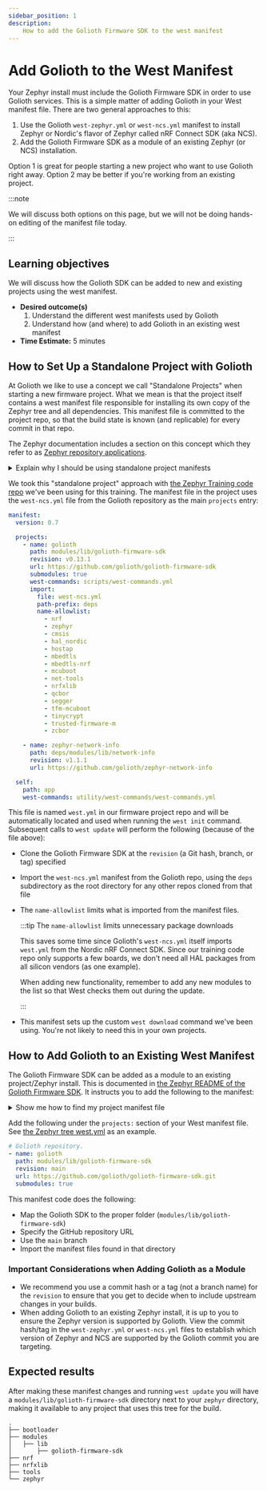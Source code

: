 ```yaml
---
sidebar_position: 1
description:
    How to add the Golioth Firmware SDK to the west manifest
---
```


# Add Golioth to the West Manifest

Your Zephyr install must include the Golioth Firmware SDK in order to use
Golioth services. This is a simple matter of adding Golioth in your West
manifest file. There are two general approaches to this:

1. Use the Golioth `west-zephyr.yml` or `west-ncs.yml` manifest to install
   Zephyr or Nordic's flavor of Zephyr called nRF Connect SDK (aka NCS).
2. Add the Golioth Firmware SDK as a module of an existing Zephyr (or NCS)
   installation.

Option 1 is great for people starting a new project who want to use Golioth
right away. Option 2 may be better if you're working from an existing project.

:::note

We will discuss both options on this page, but we will not be doing hands-on
editing of the manifest file today.

:::

## Learning objectives

We will discuss how the Golioth SDK can be added to new and existing projects
using the west manifest.

* **Desired outcome(s)**
  1. Understand the different west manifests used by Golioth
  2. Understand how (and where) to add Golioth in an existing west manifest
* **Time Estimate:** 5 minutes

## How to Set Up a Standalone Project with Golioth

At Golioth we like to use a concept we call "Standalone Projects" when starting
a new firmware project. What we mean is that the project itself contains a west
manifest file responsible for installing its own copy of the Zephyr tree and all
dependencies. This manifest file is committed to the project repo, so that the
build state is known (and replicable) for every commit in that repo.

The Zephyr documentation includes a section on this concept which they refer to
as [Zephyr repository
applications](https://docs.zephyrproject.org/latest/develop/application/index.html#application-types).

<details>
    <summary>Explain why I should be using standalone project manifests</summary>

Compare a Standalone Project to building your project in the samples directory
of the Zephyr tree:

* If you add your project as a subfolder in the Zephyr tree you will still be
  able to put your project under revision control, but it has no visibility to
  the state of the Zephyr tree. If that tree pulls upstream changes, it may
  break your project code and you will have no indication for which upstream
  commit was the last known working state.

* With the Standalone Project approach, the upstream commit hash for Zephyr and
  all dependencies are included in your west manifest. You can always restore
  the Zephyr tree to that known working state. This a very powerful tool you
  should be using.

 If you'd like a deeper understanding of this topic, [see our talk from the
 Zephyr Developer
 Summit](https://blog.golioth.io/manifests-project-sanity-in-the-ever-changing-zephyr-world/).

</details>

We took this "standalone project" approach with [the Zephyr Training code
repo](https://github.com/golioth/zephyr-training) we've been using for this
training. The manifest file in the project uses the `west-ncs.yml` file from the
Golioth repository as the main `projects` entry:

```yaml
manifest:
  version: 0.7

  projects:
    - name: golioth
      path: modules/lib/golioth-firmware-sdk
      revision: v0.13.1
      url: https://github.com/golioth/golioth-firmware-sdk
      submodules: true
      west-commands: scripts/west-commands.yml
      import:
        file: west-ncs.yml
        path-prefix: deps
        name-allowlist:
          - nrf
          - zephyr
          - cmsis
          - hal_nordic
          - hostap
          - mbedtls
          - mbedtls-nrf
          - mcuboot
          - net-tools
          - nrfxlib
          - qcbor
          - segger
          - tfm-mcuboot
          - tinycrypt
          - trusted-firmware-m
          - zcbor

    - name: zephyr-network-info
      path: deps/modules/lib/network-info
      revision: v1.1.1
      url: https://github.com/golioth/zephyr-network-info

  self:
    path: app
    west-commands: utility/west-commands/west-commands.yml
```

This file is named `west.yml` in our firmware project repo and will be
automatically located and used when running the `west init` command. Subsequent
calls to `west update` will perform the following (because of the file above):

* Clone the Golioth Firmware SDK at the `revision` (a Git hash, branch, or tag)
  specified
* Import the `west-ncs.yml` manifest from the Golioth repo, using the `deps`
  subdirectory as the root directory for any other repos cloned from that file
* The `name-allowlist` limits what is imported from the manifest files.

  :::tip The `name-allowlist` limits unnecessary package downloads

  This saves some time since Golioth's `west-ncs.yml` itself imports `west.yml`
  from the Nordic nRF Connect SDK. Since our training code repo only supports a
  few boards, we don't need all HAL packages from all silicon vendors (as one
  example).

  When adding new functionality, remember to add any new modules to the list so
  that West checks them out during the update.

  :::

* This manifest sets up the custom `west download` command we've been using.
  You're not likely to need this in your own projects.

## How to Add Golioth to an Existing West Manifest

The Golioth Firmware SDK can be added as a module to an existing project/Zephyr
install. This is documented in [the Zephyr README of the Golioth Firmware
SDK](https://github.com/golioth/golioth-firmware-sdk/tree/main/examples/zephyr#adding-the-golioth-firmware-sdk-to-an-existing-zephyr-west-project).
It instructs you to add the following to the manifest:

<details>
    <summary>Show me how to find my project manifest file</summary>

You can find your project manifest file by using the `west manifest --path`
command.

</details>

Add the following under the `projects:` section of your West manifest file. See
[the Zephyr tree
west.yml](https://github.com/zephyrproject-rtos/zephyr/blob/main/west.yml) as an
example.

```yaml
# Golioth repository.
- name: golioth
  path: modules/lib/golioth-firmware-sdk
  revision: main
  url: https://github.com/golioth/golioth-firmware-sdk.git
  submodules: true
```

This manifest code does the following:

* Map the Golioth SDK to the proper folder (`modules/lib/golioth-firmware-sdk`)
* Specify the GitHub repository URL
* Use the `main` branch
* Import the manifest files found in that directory

### Important Considerations when Adding Golioth as a Module

* We recommend you use a commit hash or a tag (not a branch name) for the
  `revision` to ensure that you get to decide when to include upstream changes
  in your builds.
* When adding Golioth to an existing Zephyr install, it is up to you to ensure
  the Zephyr version is supported by Golioth. View the commit hash/tag in the
  `west-zephyr.yml` or `west-ncs.yml` files to establish which version of Zephyr
  and NCS are supported by the Golioth commit you are targeting.

## Expected results

After making these manifest changes and running `west update` you will have a
`modules/lib/golioth-firmware-sdk` directory next to your `zephyr` directory,
making it available to any project that uses this tree for the build.

```shell
.
├── bootloader
├── modules
│   ├── lib
│       ├── golioth-firmware-sdk
├── nrf
├── nrfxlib
├── tools
└── zephyr
```
